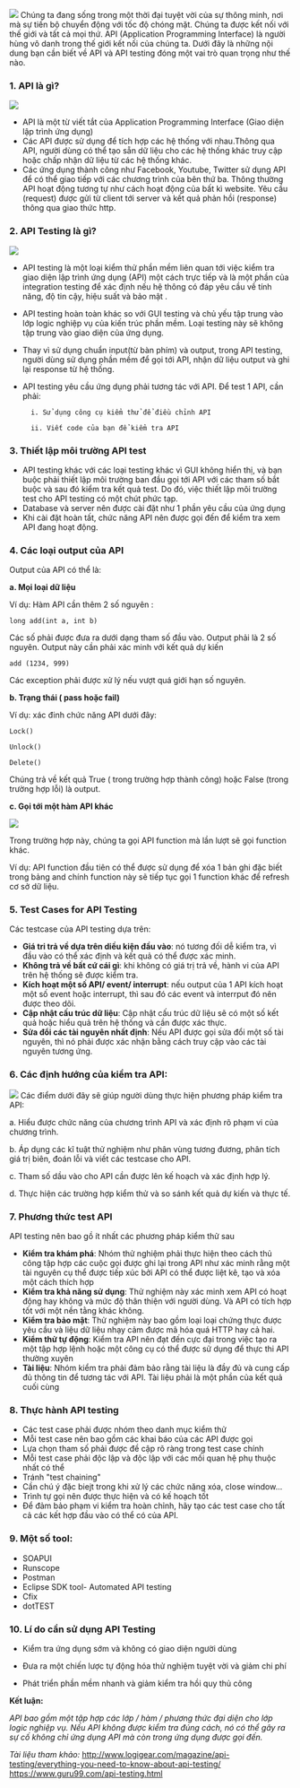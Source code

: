 ![](https://images.viblo.asia/8033edde-b507-461f-8f25-759aca8fdf4f.png)
Chúng ta đang sống trong một thời đại tuyệt vời của sự thông minh, nơi mà sự tiến bộ chuyển động với tốc độ chóng mặt. Chúng ta được kết nối với thế giới và tất cả mọi thứ. API (Application Programming Interface) là người hùng vô danh trong thế giới kết nối của chúng ta. Dưới đây là những nội dung bạn cần biết về API và API testing đóng một vai trò quan trọng như thế nào.

### 1. API là gì?

![](https://images.viblo.asia/f4a578cf-93ca-43d6-8a74-d11d9dc7fbda.png)
- API là một từ viết tắt của Application Programming Interface (Giao diện lập trình ứng dụng)
- Các API được sử dụng để tích hợp các hệ thống với nhau.Thông qua API, người dùng có thể tạo sẵn dữ liệu cho các hệ thống khác truy cập hoặc chấp nhận dữ liệu từ các hệ thống khác.
- Các ứng dụng thành công như Facebook, Youtube, Twitter sử dụng API để có thể giao tiếp với các chương trình của bên thứ ba. Thông thường API hoạt động tương tự như cách hoạt động của bất kì website. Yêu cầu (request) được gửi từ client tới server và kết quả phản hồi (response) thông qua giao thức http.

### 2. API Testing là gì?

![](https://images.viblo.asia/59f1d241-5d45-42d4-8e6c-cf6e03052098.png)

- API testing là một loại kiểm thử phần mềm liên quan tới việc kiểm tra giao diện lập trình ứng dụng (API) một cách trực tiếp và là một phần của integration testing để xác định nếu hệ thông có đáp yêu cầu về tính năng, độ tin cậy, hiệu suất và bảo mật . 
- API testing hoàn toàn khác so với GUI testing và chủ yếu tập trung vào lớp logic nghiệp vụ của kiến trúc phần mềm. Loại testing này sẽ không tập trung vào giao diện của ứng dụng.
- Thay vì sử dụng chuẩn input(từ bàn phím) và output, trong API testing, người dùng sử dụng phần mềm để gọi tới API, nhận dữ liệu output và ghi lại response từ hệ thống.
- API testing yêu cầu ứng dụng phải tương tác với API. Để test 1 API, cần phải:

        i. Sử dụng công cụ kiểm thử để điều chỉnh API

        ii. Viết code của bạn để kiểm tra API


### 3. Thiết lập môi trường API test
- API testing khác với các loại testing khác vì GUI không hiển thị, và bạn buộc phải thiết lập môi trường ban đầu gọi tới API với các tham số bắt buộc và sau đó kiểm tra kết quả test. Do đó, việc thiết lập môi trường test cho API testing có một chút phức tạp.
- Database và server nên được cài đặt như 1 phần yêu cầu của ứng dụng
- Khi cài đặt hoàn tất, chức năng API nên được gọi đến để kiểm tra xem API đang hoạt động.

### 4. Các loại output của API

Output của API có thể là:

**a. Mọi loại dữ liệu**

Ví dụ: Hàm API cần thêm 2 số nguyên :

`long add(int a, int b)`

Các số phải được đưa ra dưới dạng tham số đầu vào. Output phải là  2 số nguyên. Output này cần phải xác minh với kết quả dự kiến

`add (1234, 999)`

Các exception phải được xử lý nếu vượt quá giới hạn số nguyên.

**b. Trạng thái ( pass hoặc fail)**

Ví dụ: xác đinh chức năng API dưới đây:

```
Lock()

Unlock()

Delete()
```

Chúng trả về kết quả True ( trong trường hợp thành công) hoặc False (trong trường hợp lỗi) là output.

**c. Gọi tới một hàm API khác**

![](https://images.viblo.asia/90c34662-8b55-4647-85da-c29bd688e8b7.jpg)

Trong trường hợp này, chúng ta gọi API function mà lần lượt sẽ gọi function khác.

Ví dụ:
API function đầu tiên có thể được sử dụng để xóa 1 bản ghi đặc biết trong bảng and chính function này sẽ tiếp tục gọi 1 function khác để refresh  cơ sở dữ liệu.

### 5. Test Cases for API Testing

Các testcase của API testing dựa trên:
- **Giá tri trả về dựa trên diều kiện đầu vào**: nó tương đối dễ kiểm tra, vì đầu vào có thể xác định và kết quả có thể được xác minh.
- **Không trả về bất cứ cái gì**: khi không có giá trị trả về, hành vi của API trên hệ thống sẽ được kiểm tra.
- **Kích hoạt một số API/ event/ interrupt**: nếu output của 1 API kích hoạt một số event hoặc interrupt, thì sau đó các event và interrput đó nên được theo dõi.
- **Cập nhật cấu trúc dữ liệu**: Cập nhật cấu trúc dữ liệu sẽ có một số kết quả hoặc hiểu quả trên hệ thống và cần được xác thực.
- **Sửa đổi các tài nguyên nhất định**: Nếu API được gọi sửa đổi một số tài nguyên, thì nó phải được xác nhận bằng cách truy cập vào các tài nguyên tương ứng.

### 6. Các định hướng của kiểm tra API:

![](https://images.viblo.asia/bc3f7b82-72e2-4136-8979-a75008df781d.png)
Các điểm dưới đây sẽ giúp người dùng thực hiện phương pháp kiểm tra API:

a. Hiểu được chức năng của chương trình API và xác định rõ phạm vi của chương trình.

b. Áp dụng các kĩ tuật thử nghiệm như phân vùng tương đương, phân tích giá trị biên, đoán lỗi và viết các testcase cho API.

c. Tham số dầu vào cho API cần được lên kế hoạch và xác định hợp lý.

d. Thực hiện các trường hợp kiểm thử và so sánh kết quả dự kiến và thực tế.

### 7. Phương thức test API
API testing nên bao gồ ít nhất các phương pháp kiểm thử sau
- **Kiểm tra khám phá**: Nhóm thử nghiệm phải thực hiện theo cách thủ công tập hợp các cuộc gọi được ghi lại trong API như xác minh rằng một tài nguyên cụ thể được tiếp xúc bởi API có thể được liệt kê, tạo và xóa một cách thích hợp
- **Kiểm tra khả năng sử dụng**: Thử nghiệm này xác minh xem API có hoạt động hay không và mức độ thân thiện với người dùng. Và API có tích hợp tốt với một nền tằng khác không.
- **Kiểm tra bảo mật**: Thử nghiệm này bao gồm loại loại chứng thực được yêu cầu và liệu dữ liệu nhạy cảm được mã hóa quá HTTP hay cả hai.
- **Kiểm thử tự động**: Kiểm tra API nên đạt đến cực đại trong việc tạo ra một tập hợp lệnh hoặc một công cụ có thể được sử dụng để thực thi API thường xuyên
- **Tài liệu**:  Nhóm kiểm tra phải đảm bảo rằng tài liệu là đầy đủ và cung cấp đủ thông tin để tương tác với API. Tài liệu phải là một phần của kết quả cuối cùng

### 8. Thực hành API testing

- Các test case phải được nhóm theo danh mục kiểm thử
- Mỗi test case nên bao gồm các khai báo của các API được gọi
- Lựa chọn tham số phải được đề cập rõ ràng trong test case chính
- Mỗi test case phải độc lập và độc lập với các mối quan hệ phụ thuộc nhất có thể
- Tránh "test chaining"
- Cần chú ý đặc biejt trong khi xử lý các chức năng xóa, close window...
- Trình tự gọi nên được thực hiện và có kế hoạch tốt
- Để đảm bảo phạm vi kiểm tra hoàn chỉnh, hãy tạo các test case cho tất cả các kết hợp đầu vào có thể có của API.

### 9. Một số tool:

- SOAPUI
- Runscope
- Postman 
- Eclipse SDK tool- Automated API testing
- Cfix
- dotTEST

### 10. Lí do cần sử dụng API Testing

- Kiểm tra ứng dụng sớm và không có giao diện người dùng

- Đưa ra một chiến lược tự động hóa thử nghiệm tuyệt vời và giảm chi phí

- Phát triển phần mềm nhanh và giảm kiểm tra hồi quy thủ công

**Kết luận:**

*API bao gồm một tập hợp các lớp / hàm / phương thức đại diện cho lớp logic nghiệp vụ. Nếu API không được kiểm tra đúng cách, nó có thể gây ra sự cố không chỉ ứng dụng API mà còn trong ứng dụng được gọi đến.*


*Tài liệu tham khảo:* 
http://www.logigear.com/magazine/api-testing/everything-you-need-to-know-about-api-testing/
https://www.guru99.com/api-testing.html